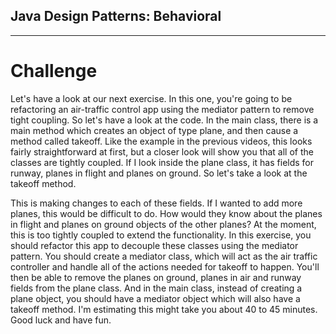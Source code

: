 ## Java Design Patterns: Behavioral

---

# Challenge
Let's have a look at our next exercise. In this one, you're going to be refactoring an air-traffic control app using the mediator pattern to remove tight coupling. So let's have a look at the code. In the main class, there is a main method which creates an object of type plane, and then cause a method called takeoff. Like the example in the previous videos, this looks fairly straightforward at first, but a closer look will show you that all of the classes are tightly coupled. If I look inside the plane class, it has fields for runway, planes in flight and planes on ground. So let's take a look at the takeoff method. 

This is making changes to each of these fields. If I wanted to add more planes, this would be difficult to do. How would they know about the planes in flight and planes on ground objects of the other planes? At the moment, this is too tightly coupled to extend the functionality. In this exercise, you should refactor this app to decouple these classes using the mediator pattern. You should create a mediator class, which will act as the air traffic controller and handle all of the actions needed for takeoff to happen. You'll then be able to remove the planes on ground, planes in air and runway fields from the plane class. And in the main class, instead of creating a plane object, you should have a mediator object which will also have a takeoff method. I'm estimating this might take you about 40 to 45 minutes. Good luck and have fun.